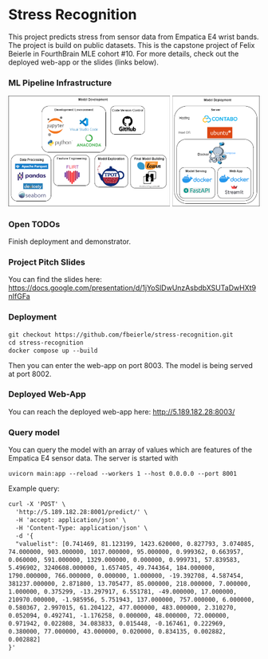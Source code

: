# Stress Recognition

This project predicts stress from sensor data from Empatica E4 wrist bands. The project is build on public datasets. This is the capstone project of Felix Beierle in FourthBrain MLE cohort #10. For more details, check out the deployed web-app or the slides (links below).

### ML Pipeline Infrastructure

<img src="web-app/images/stress-recognition-infrastructure.png" alt="mle-stack" width="700"/>

### Open TODOs

Finish deployment and demonstrator.

### Project Pitch Slides

You can find the slides here: https://docs.google.com/presentation/d/1jYoSlDwUnzAsbdbXSUTaDwHXt9nIfGFa


### Deployment

```
git checkout https://github.com/fbeierle/stress-recognition.git
cd stress-recognition
docker compose up --build
```
Then you can enter the web-app on port 8003. The model is being served at port 8002.


### Deployed Web-App

You can reach the deployed web-app here: http://5.189.182.28:8003/

### Query model

You can query the model with an array of values which are features of the Empatica E4 sensor data.
The server is started with
```
uvicorn main:app --reload --workers 1 --host 0.0.0.0 --port 8001
```


Example query:

```
curl -X 'POST' \
  'http://5.189.182.28:8001/predict/' \
  -H 'accept: application/json' \
  -H 'Content-Type: application/json' \
  -d '{
  "valuelist": [0.741469, 81.123199, 1423.620000, 0.827793, 3.074085, 74.000000, 903.000000, 1017.000000, 95.000000, 0.999362, 0.663957, 0.060000, 591.000000, 1329.000000, 0.000000, 0.999731, 57.839583, 5.496902, 3240608.000000, 1.657405, 49.744364, 184.000000, 1790.000000, 766.000000, 0.000000, 1.000000, -19.392708, 4.587454, 381237.000000, 2.871800, 13.705477, 85.000000, 218.000000, 7.000000, 1.000000, 0.375299, -13.297917, 6.551781, -49.000000, 17.000000, 210970.000000, -1.985956, 5.751943, 137.000000, 757.000000, 6.000000, 0.580367, 2.997015, 61.204122, 477.000000, 483.000000, 2.310270, 0.052094, 0.492741, -1.176258, 0.000000, 48.000000, 72.000000, 0.971942, 0.022808, 34.083833, 0.015448, -0.167461, 0.222969, 0.380000, 77.000000, 43.000000, 0.020000, 0.834135, 0.002882, 0.002882]
}'
```

